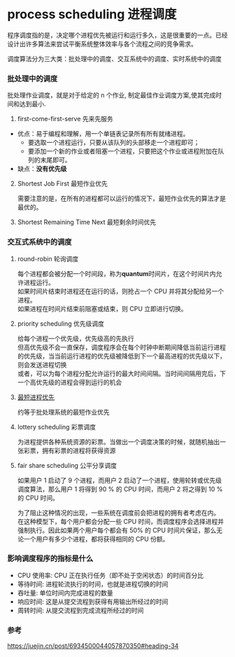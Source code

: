 # process scheduling 进程调度

程序调度指的是，决定哪个进程优先被运行和运行多久，这是很重要的一点。已经设计出许多算法来尝试平衡系统整体效率与各个流程之间的竞争需求。

调度算法分为三大类：批处理中的调度、交互系统中的调度、实时系统中的调度

### 批处理中的调度

批处理作业调度，就是对于给定的 n 个作业, 制定最佳作业调度方案,使其完成时间和达到最小.

1. first-come-first-serve 先来先服务

- 优点：易于编程和理解，用一个单链表记录所有所有就绪进程。
  - 要选取一个进程运行，只要从该队列的头部移走一个进程即可；
  - 要添加一个新的作业或者阻塞一个进程，只要把这个作业或进程附加在队列的末尾即可。
- 缺点：**没有优先级**

2. Shortest Job First 最短作业优先

   需要注意的是，在所有的进程都可以运行的情况下，最短作业优先的算法才是最优的。

3. Shortest Remaining Time Next 最短剩余时间优先

### 交互式系统中的调度

1. round-robin 轮询调度

   每个进程都会被分配一个时间段，称为**quantum**时间片，在这个时间片内允许进程运行。  
   如果时间片结束时进程还在运行的话，则抢占一个 CPU 并将其分配给另一个进程。  
   如果进程在时间片结束前阻塞或结束，则 CPU 立即进行切换。

2. priority scheduling 优先级调度

   给每个进程一个优先级，优先级高的先执行  
   但高优先级不会一直保存，调度程序会在每个时钟中断期间降低当前运行进程的优先级，当当前运行进程的优先级被降低到下一个最高进程的优先级以下，则会发送进程切换  
   或者，可以为每个进程分配允许运行的最大时间间隔。当时间间隔用完后，下一个高优先级的进程会得到运行的机会

3. [最短进程优先](https://juejin.cn/post/6934500044057870350#heading-42)

   约等于批处理系统的最短作业优先

4. lottery scheduling 彩票调度

   为进程提供各种系统资源的彩票。当做出一个调度决策的时候，就随机抽出一张彩票，拥有彩票的进程将获得资源

5. fair share scheduling 公平分享调度

   如果用户 1 启动了 9 个进程，而用户 2 启动了一个进程，使用轮转或优先级调度算法，那么用户 1 将得到 90 % 的 CPU 时间，而用户 2 将之得到 10 % 的 CPU 时间。

   为了阻止这种情况的出现，一些系统在调度前会把进程的拥有者考虑在内。  
   在这种模型下，每个用户都会分配一些 CPU 时间，而调度程序会选择进程并强制执行。因此如果两个用户每个都会有 50% 的 CPU 时间片保证，那么无论一个用户有多少个进程，都将获得相同的 CPU 份额。

### 影响调度程序的指标是什么

- CPU 使用率: CPU 正在执行任务（即不处于空闲状态）的时间百分比
- 等待时间: 进程轮流执行的时间，也就是进程切换的时间
- 吞吐量: 单位时间内完成进程的数量
- 响应时间: 这是从提交流程到获得有用输出所经过的时间
- 周转时间: 从提交流程到完成流程所经过的时间

### 参考

https://juejin.cn/post/6934500044057870350#heading-34
